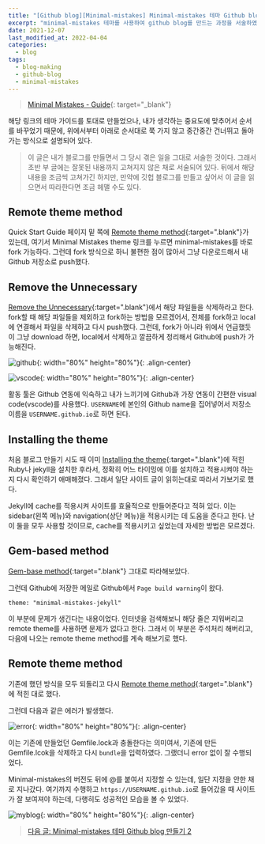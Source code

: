 ```yaml
---
title: "[Github blog][Minimal-mistakes] Minimal-mistakes 테마 Github blog 만들기 1"
excerpt: "minimal-mistakes 테마를 사용하여 github blog를 만드는 과정을 서술하였다."
date: 2021-12-07
last_modified_at: 2022-04-04
categories:
  - blog
tags:
  - blog-making
  - github-blog
  - minimal-mistakes
---
```


> [Minimal Mistakes - Guide](https://mmistakes.github.io/minimal-mistakes/docs/quick-start-guide/){: target="_blank"}

해당 링크의 테마 가이드를 토대로 만들었으나, 내가 생각하는 중요도에 맞추어서 순서를 바꾸었기 때문에, 위에서부터 아래로 순서대로 쭉 가지 않고 중간중간 건너뛰고 돌아가는 방식으로 설명되어 있다. 

> 이 글은 내가 블로그를 만들면서 그 당시 겪은 일을 그대로 서술한 것이다. 그래서 초반 부 글에는 잘못된 내용까지 고쳐지지 않은 채로 서술되어 있다. 뒤에서 해당 내용을 조금씩 고쳐가긴 하지만, 만약에 깃헙 블로그를 만들고 싶어서 이 글을 읽으면서 따라한다면 조금 헤맬 수도 있다.

## Remote theme method

Quick Start Guide 페이지 밑 쪽에 [Remote theme method](https://mmistakes.github.io/minimal-mistakes/docs/quick-start-guide/#remote-theme-method){:target=".blank"}가 있는데, 여기서 Minimal Mistakes theme 링크를 누르면 minimal-mistakes를 바로 fork 가능하다. 그런데 fork 방식으로 하니 불편한 점이 많아서 그냥 다운로드해서 내 Github 저장소로 push했다.

## Remove the Unnecessary

[Remove the Unnecessary](https://mmistakes.github.io/minimal-mistakes/docs/quick-start-guide/#remove-the-unnecessary){:target=".blank"}에서 해당 파일들을 삭제하라고 한다. fork할 때 해당 파일들을 제외하고 fork하는 방법을 모르겠어서, 전체를 fork하고 local에 연결해서 파일을 삭제하고 다시 push했다. 그런데, fork가 아니라 위에서 언급했듯이 그냥 download 하면, local에서 삭제하고 깔끔하게 정리해서 Github에 push가 가능해진다.

![github](https://user-images.githubusercontent.com/30232837/161495252-3792ea8a-3b56-4e54-b9e7-cd777be4dc55.png "github"){: width="80%" height="80%"}{: .align-center}

![vscode](https://user-images.githubusercontent.com/30232837/161495463-68587b8b-a350-4360-b70d-fc8f2c62704b.png "vscode"){: width="80%" height="80%"}{: .align-center}

활동 툴은 Github 연동에 익숙하고 내가 느끼기에 Github과 가장 연동이 간편한 visual code(vscode)를 사용했다. `USERNAME`에 본인의 Github name을 집어넣어서 저장소 이름을 `USERNAME.github.io`로 하면 된다.

## Installing the theme

처음 블로그 만들기 시도 때 이미 [Installing the theme](https://mmistakes.github.io/minimal-mistakes/docs/quick-start-guide/#installing-the-theme){:target=".blank"}에 적힌 Ruby나 jekyll을 설치한 후라서, 정확히 어느 타이밍에 이를 설치하고 적용시켜야 하는지 다시 확인하기 애매해졌다. 그래서 일단 사이트 글이 읽히는대로 따라서 가보기로 했다.

Jekyll에 cache를 적용시켜 사이트를 효율적으로 만들어준다고 적혀 있다. 이는 sidebar(왼쪽 메뉴)와 navigation(상단 메뉴)을 적용시키는 데 도움을 준다고 한다. 난 이 둘을 모두 사용할 것이므로, cache를 적용시키고 싶었는데 자세한 방법은 모르겠다.

## Gem-based method

[Gem-base method](https://mmistakes.github.io/minimal-mistakes/docs/quick-start-guide/#gem-based-method){:target=".blank"} 그대로 따라해보았다.

그런데 Github에 저장한 메일로 Github에서 `Page build warning`이 왔다. 

```
theme: "minimal-mistakes-jekyll"
```

이 부분에 문제가 생긴다는 내용이었다. 인터넷을 검색해보니 해당 줄은 지워버리고 remote theme를 사용하면 문제가 없다고 한다. 그래서 이 부분은 주석처리 해버리고, 다음에 나오는 remote theme method를 계속 해보기로 했다.

## Remote theme method

기존에 했던 방식을 모두 되돌리고 다시 [Remote theme method](https://mmistakes.github.io/minimal-mistakes/docs/quick-start-guide/#remote-theme-method){:target=".blank"}에 적힌 대로 했다. 

그런데 다음과 같은 에러가 발생했다.

![error](https://user-images.githubusercontent.com/30232837/161500137-250346ed-7419-4a88-af41-9dcaf386a52b.png "error"){: width="80%" height="80%"}{: .align-center}

이는 기존에 만들었던 Gemfile.lock과 충돌한다는 의미여서, 기존에 만든 Gemfile.lcok을 삭제하고 다시 `bundle`을 입력하였다. 그랬더니 error 없이 잘 수행되었다.

Minimal-mistakes의 버전도 뒤에 @를 붙여서 지정할 수 있는데, 일단 지정을 안한 채로 지나갔다. 여기까지 수행하고 `https://USERNAME.github.io`로 들어갔을 때 사이트가 잘 보여져야 하는데, 다행히도 성공적인 모습을 볼 수 있었다.

![myblog](https://user-images.githubusercontent.com/30232837/161500604-bbad2fef-11ca-4ce7-b06d-c2ab4e80fe29.png "myblog"){: width="80%" height="80%"}{: .align-center}

> [다음 글: Minimal-mistakes 테마 Github blog 만들기 2](https://burningfalls.github.io/blog/blog-making-2/)

